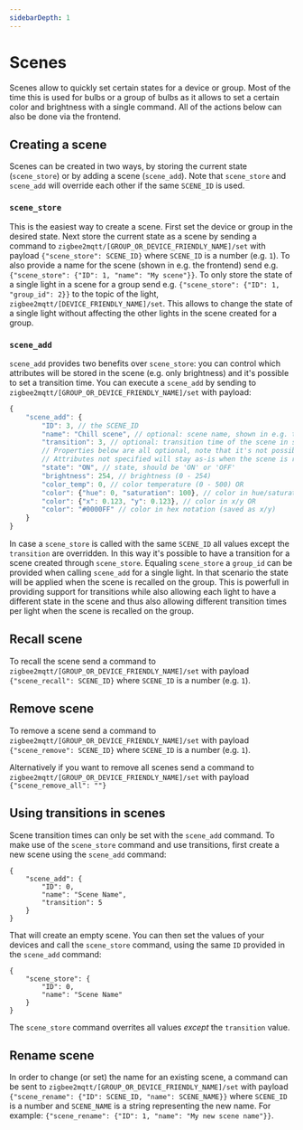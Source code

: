 ```yaml
---
sidebarDepth: 1
---
```


# Scenes
Scenes allow to quickly set certain states for a device or group.
Most of the time this is used for bulbs or a group of bulbs as it allows to set a certain color and brightness with a single command.
All of the actions below can also be done via the frontend.

## Creating a scene
Scenes can be created in two ways, by storing the current state (`scene_store`) or by adding a scene (`scene_add`). Note that `scene_store` and `scene_add` will override each other if the same `SCENE_ID` is used.

### `scene_store`
This is the easiest way to create a scene. First set the device or group in the desired state. Next store the current state as a scene by sending a command to `zigbee2mqtt/[GROUP_OR_DEVICE_FRIENDLY_NAME]/set` with payload `{"scene_store": SCENE_ID}` where `SCENE_ID` is a number (e.g. `1`).
To also provide a name for the scene (shown in e.g. the frontend) send e.g. `{"scene_store": {"ID": 1, "name": "My scene"}}`.
To only store the state of a single light in a scene for a group send e.g. `{"scene_store": {"ID": 1, "group_id": 2}}` to the topic of the light, `zigbee2mqtt/[DEVICE_FRIENDLY_NAME]/set`. This allows to change the state of a single light without affecting the other lights in the scene created for a group.

### `scene_add`
`scene_add` provides two benefits over `scene_store`: you can control which attributes will be stored in the scene (e.g. only brightness) and it's possible to set a transition time. You can execute a `scene_add` by sending to `zigbee2mqtt/[GROUP_OR_DEVICE_FRIENDLY_NAME]/set` with payload:

```js
{
    "scene_add": {
        "ID": 3, // the SCENE_ID
        "name": "Chill scene", // optional: scene name, shown in e.g. the frontend
        "transition": 3, // optional: transition time of the scene in seconds (default = 0 seconds)
        // Properties below are all optional, note that it's not possible to use both 'color_temp' and 'color'
        // Attributes not specified will stay as-is when the scene is recalled.
        "state": "ON", // state, should be 'ON' or 'OFF'
        "brightness": 254, // brightness (0 - 254)
        "color_temp": 0, // color temperature (0 - 500) OR
        "color": {"hue": 0, "saturation": 100}, // color in hue/saturation (if both hue, saturation, x, and y are specifies x/y is used) OR
        "color": {"x": 0.123, "y": 0.123}, // color in x/y OR
        "color": "#0000FF" // color in hex notation (saved as x/y)
    }
}
```

In case a `scene_store` is called with the same `SCENE_ID` all values except the `transition` are overridden. In this way it's possible to have a transition for a scene created through `scene_store`.
Equaling `scene_store` a `group_id` can be provided when calling `scene_add` for a single light. In that scenario the state will be applied when the scene is recalled on the group. This is powerfull in providing support for transitions while also allowing each light to have a different state in the scene and thus also allowing different transition times per light when the scene is recalled on the group.

## Recall scene
To recall the scene send a command to `zigbee2mqtt/[GROUP_OR_DEVICE_FRIENDLY_NAME]/set` with payload `{"scene_recall": SCENE_ID}` where `SCENE_ID` is a number (e.g. `1`).

## Remove scene
To remove a scene send a command to `zigbee2mqtt/[GROUP_OR_DEVICE_FRIENDLY_NAME]/set` with payload `{"scene_remove": SCENE_ID}` where `SCENE_ID` is a number (e.g. `1`).

Alternatively if you want to remove all scenes send a command to `zigbee2mqtt/[GROUP_OR_DEVICE_FRIENDLY_NAME]/set` with payload `{"scene_remove_all": ""}`

## Using transitions in scenes
Scene transition times can only be set with the `scene_add` command. To make use of the `scene_store` command and use transitions, first create a new scene using the `scene_add` command:

```
{
    "scene_add": {
        "ID": 0,
        "name": "Scene Name",
        "transition": 5
    }
}
```

That will create an empty scene. You can then set the values of your devices and call the `scene_store` command, using the same `ID` provided in the `scene_add` command:

```
{
    "scene_store": {
        "ID": 0,
        "name": "Scene Name"
    }
}
```

The `scene_store` command overrites all values _except_ the `transition` value.

## Rename scene
In order to change (or set) the name for an existing scene, a command can be sent to `zigbee2mqtt/[GROUP_OR_DEVICE_FRIENDLY_NAME]/set` with payload `{"scene_rename": {"ID": SCENE_ID, "name": SCENE_NAME}}` where `SCENE_ID` is a number and `SCENE_NAME` is a string representing the new name. For example: `{"scene_rename": {"ID": 1, "name": "My new scene name"}}`.
